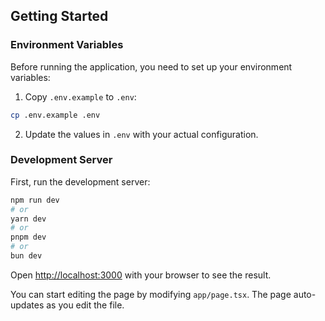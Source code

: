 ## Getting Started

### Environment Variables

Before running the application, you need to set up your environment variables:

1. Copy `.env.example` to `.env`:

```bash
cp .env.example .env
```

2. Update the values in `.env` with your actual configuration.

### Development Server

First, run the development server:

```bash
npm run dev
# or
yarn dev
# or
pnpm dev
# or
bun dev
```

Open [http://localhost:3000](http://localhost:3000) with your browser to see the result.

You can start editing the page by modifying `app/page.tsx`. The page auto-updates as you edit the file.
